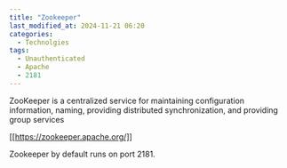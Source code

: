 ```yaml
---
title: "Zookeeper"
last_modified_at: 2024-11-21 06:20
categories:
  - Technolgies
tags:
  - Unauthenticated 
  - Apache
  - 2181
---
```


ZooKeeper is a centralized service for maintaining configuration information, naming, providing distributed synchronization, and providing group services

[[https://zookeeper.apache.org/]]

Zookeeper by default runs on port 2181.


